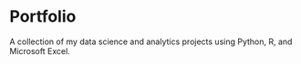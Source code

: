 # Portfolio
A collection of my data science and analytics projects using Python, R, and Microsoft Excel.
